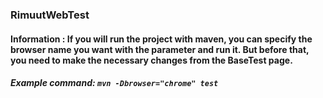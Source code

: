 ### RimuutWebTest

#### Information : If you will run the project with maven, you can specify the browser name you want with the parameter and run it. But before that, you need to make the necessary changes from the BaseTest page.

##### Example command: ```mvn -Dbrowser="chrome" test ```
